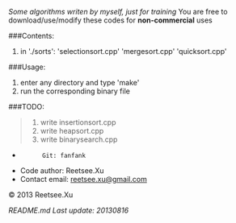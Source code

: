 *Some algorithms writen by myself, just for training*
You are free to download/use/modify these codes for __non-commercial__ uses

###Contents:  
1. in './sorts':
'selectionsort.cpp'
'mergesort.cpp'
'quicksort.cpp'  
  

###Usage:  
1. enter any directory and type 'make'
2. run the corresponding binary file  

###TODO:
> 1. write insertionsort.cpp
> 2. write heapsort.cpp
> 3. write binarysearch.cpp  


+           Git: fanfank
+   Code author: Reetsee.Xu
+ Contact email: reetsee.xu@gmail.com  

<div class = "footer">
    &copy; 2013 Reetsee.Xu
</div>

*README.md Last update: 20130816*


